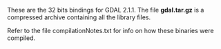 These are the 32 bits bindings for GDAL 2.1.1. The file **gdal.tar.gz** is a compressed archive containing all the library files.

Refer to the file compilationNotes.txt for info on how these binaries were compiled.
